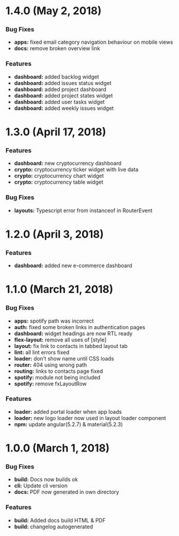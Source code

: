 <a name="1.4.0"></a>
# 1.4.0 (May 2, 2018)


### Bug Fixes


* **apps:** fixed email category navigation behaviour on mobile views
* **docs:** remove broken overview link

### Features


* **dashboard:** added backlog widget
* **dashboard:** added issues status widget
* **dashboard:** added project dashboard
* **dashboard:** added project states widget
* **dashboard:** added user tasks widget
* **dashboard:** added weekly issues widget


<a name="1.3.0"></a>
# 1.3.0 (April 17, 2018)

### Features

* **dashboard:** new cryptocurrency dashboard
* **crypto:** cryptocurrency ticker widget with live data
* **crypto:** cryptocurrency chart widget
* **crypto:** cryptocurrency table widget


### Bug Fixes


* **layouts:** Typescript error from instanceof in RouterEvent


<a name="1.2.0"></a>
# 1.2.0 (April 3, 2018)

### Features

* **dashboard:** added new e-commerce dashboard


<a name="1.1.0"></a>
# 1.1.0 (March 21, 2018)


### Bug Fixes


* **apps:** spotify path was incorrect
* **auth:** fixed some broken links in authentication pages
* **dashboard:** widget headings are now RTL ready
* **flex-layout:** remove all uses of [style]
* **layout:** fix link to contacts in tabbed layout tab
* **lint:** all lint errors fixed
* **loader:** don't show name until CSS loads
* **router:** 404 using wrong path
* **routing:** links to contacts page fixed
* **spotify:** module not being included
* **spotify:** remove fxLayoutRow

### Features


* **loader:** added portal loader when app loads
* **loader:** new logo loader now used in layout loader component
* **npm:** update angular(5.2.7) & material(5.2.3)


<a name="1.0.0"></a>
# 1.0.0 (March 1, 2018)

### Bug Fixes

* **build:** Docs now builds ok
* **cli:** Update cli version
* **docs:** PDF now generated in own directory


### Features

* **build:** Added docs build HTML & PDF
* **build:** changelog autogenerated

